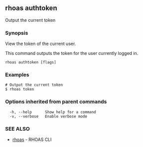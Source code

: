 ## rhoas authtoken

Output the current token

### Synopsis

View the token of the current user.

This command outputs the token for the user currently logged in.


```
rhoas authtoken [flags]
```

### Examples

```
# Output the current token
$ rhoas token

```

### Options inherited from parent commands

```
  -h, --help      Show help for a command
  -v, --verbose   Enable verbose mode
```

### SEE ALSO

* [rhoas](rhoas.md)	 - RHOAS CLI

